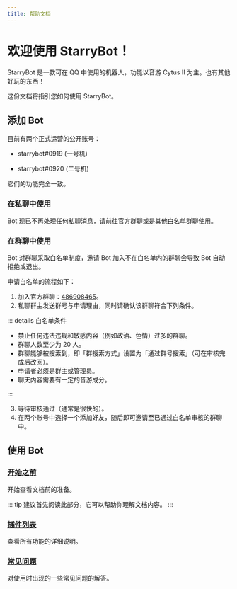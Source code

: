 ```yaml
---
title: 帮助文档
---
```


# 欢迎使用 StarryBot！

StarryBot 是一款可在 QQ 中使用的机器人，功能以音游 Cytus II 为主。也有其他好玩的东西！

这份文档将指引您如何使用 StarryBot。

## 添加 Bot

目前有两个正式运营的公开账号：

  - starrybot#0919 (一号机)

  - starrybot#0920 (二号机)

它们的功能完全一致。

### 在私聊中使用

Bot 现已不再处理任何私聊消息，请前往官方群聊或是其他白名单群聊使用。

### 在群聊中使用

Bot 对群聊采取白名单制度，邀请 Bot 加入不在白名单内的群聊会导致 Bot 自动拒绝或退出。

申请白名单的流程如下：

1. 加入官方群聊：[486908465](http://qm.qq.com/cgi-bin/qm/qr?_wv=1027&k=CzsBPRON_4vxujeO_q0cvzqs7YiHegcX&authKey=w3M1Mo7JuM07R0wY0RHScTRI4O%2FVK%2BVJuWu2o3lzqjqdXf0AnwrMQWGzSsKxiDyN&noverify=0&group_code=486908465)。
2. 私聊群主发送群号与申请理由，同时请确认该群聊符合下列条件。 

::: details 白名单条件

- 禁止任何违法违规和敏感内容（例如政治、色情）过多的群聊。
- 群聊人数至少为 20 人。
- 群聊能够被搜索到，即「群搜索方式」设置为「通过群号搜索」（可在审核完成后改回）。
- 申请者必须是群主或管理员。
- 聊天内容需要有一定的音游成分。

:::

3. 等待审核通过（通常是很快的）。
4. 在两个账号中选择一个添加好友，随后即可邀请至已通过白名单审核的群聊中。

## 使用 Bot

### [开始之前](./getting-started/)

开始查看文档前的准备。

::: tip
建议首先阅读此部分，它可以帮助你理解文档内容。
:::

### [插件列表](./plugins/)

查看所有功能的详细说明。

### [常见问题](./faq/)

对使用时出现的一些常见问题的解答。
